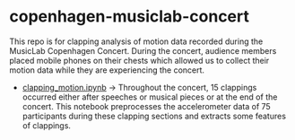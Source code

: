 # copenhagen-musiclab-concert

This repo is for clapping analysis of motion data recorded during the MusicLab Copenhagen Concert.
During the concert, audience members placed mobile phones on their chests which allowed us to collect their motion data while they are experiencing the concert. 

- [clapping_motion.ipynb](clapping_motion.ipynb) -> Throughout the concert, 15 clappings occurred either after speeches or musical pieces or at the end of the concert. This notebook preprocesses the accelerometer data of 75 participants during these clapping sections and extracts some features of clappings.

